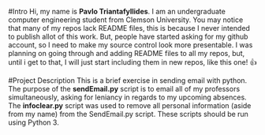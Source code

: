 #Intro
Hi, my name is **Pavlo Triantafyllides**. I am an undergraduate computer engineering student from Clemson University. You may notice that many of my repos lack README files, this is because I never intended to publish allot of this work. But, people have started asking for my github account, so I need to make my source control look more presentable. I was planning on going through and adding README files to all my repos, but, until i get to that, I will just start including them in new repos, like this one! :+1:

#Project Description
This is a brief exercise in sending email with python. The purpose of the **sendEmail.py** script is to email all of my professors simultaneously, asking for leniancy in regards to my upcoming absences. The **infoclear.py** script was used to remove all personal information (aside from my name) from the SendEmail.py script. These scripts should be run using Python 3.




